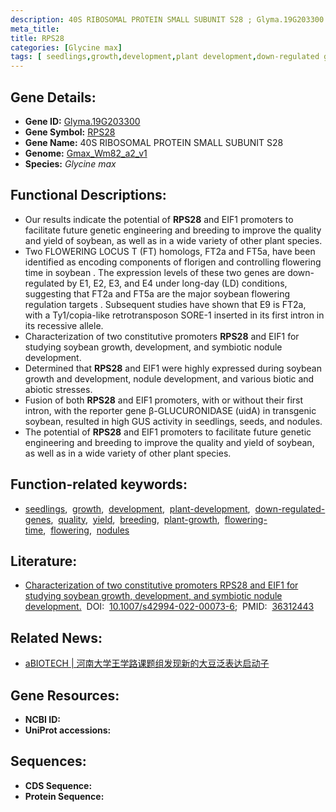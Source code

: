 ```yaml
---
description: 40S RIBOSOMAL PROTEIN SMALL SUBUNIT S28 ; Glyma.19G203300 ; Glycine max
meta_title:
title: RPS28
categories: [Glycine max]
tags: [ seedlings,growth,development,plant development,down-regulated genes,quality,yield,breeding,plant growth,flowering time,flowering,nodules ]
---
```


## Gene Details:
- **Gene ID:**	[Glyma.19G203300](https://ensembl.gramene.org/Triticum_aestivum/Gene/Summary?g=Glyma.19G203300)
- **Gene Symbol:** <u>RPS28</u>
- **Gene Name:** 40S RIBOSOMAL PROTEIN SMALL SUBUNIT S28
- **Genome:** [Gmax_Wm82_a2_v1](https://phytozome-next.jgi.doe.gov/info/Gmax_Wm82_a2_v1)
- **Species:** *Glycine max*

## Functional Descriptions:
   - Our results indicate the potential of **RPS28** and EIF1 promoters to facilitate future genetic engineering and breeding to improve the quality and yield of soybean, as well as in a wide variety of other plant species.
   - Two FLOWERING LOCUS T (FT) homologs, FT2a and FT5a, have been identified as encoding components of florigen and controlling flowering time in soybean . The expression levels of these two genes are down-regulated by E1, E2, E3, and E4 under long-day (LD) conditions, suggesting that FT2a and FT5a are the major soybean flowering regulation targets . Subsequent studies have shown that E9 is FT2a, with a Ty1/copia-like retrotransposon SORE-1 inserted in its first intron in its recessive allele.
   - Characterization of two constitutive promoters **RPS28** and EIF1 for studying soybean growth, development, and symbiotic nodule development.
   - Determined that **RPS28** and EIF1 were highly expressed during soybean growth and development, nodule development, and various biotic and abiotic stresses.
   - Fusion of both **RPS28** and EIF1 promoters, with or without their first intron, with the reporter gene β-GLUCURONIDASE (uidA) in transgenic soybean, resulted in high GUS activity in seedlings, seeds, and nodules.
   - The potential of **RPS28** and EIF1 promoters to facilitate future genetic engineering and breeding to improve the quality and yield of soybean, as well as in a wide variety of other plant species.

## Function-related keywords:
   - [seedlings](/tags/seedlings/),&nbsp;&nbsp;[growth](/tags/growth/),&nbsp;&nbsp;[development](/tags/development/),&nbsp;&nbsp;[plant-development](/tags/plant-development/),&nbsp;&nbsp;[down-regulated-genes](/tags/down-regulated-genes/),&nbsp;&nbsp;[quality](/tags/quality/),&nbsp;&nbsp;[yield](/tags/yield/),&nbsp;&nbsp;[breeding](/tags/breeding/),&nbsp;&nbsp;[plant-growth](/tags/plant-growth/),&nbsp;&nbsp;[flowering-time](/tags/flowering-time/),&nbsp;&nbsp;[flowering](/tags/flowering/),&nbsp;&nbsp;[nodules](/tags/nodules/)

## Literature:
   - [Characterization of two constitutive promoters RPS28 and EIF1 for studying soybean growth, development, and symbiotic nodule development.]( https://link.springer.com/article/10.1007/s42994-022-00073-6)&nbsp;&nbsp;DOI:&nbsp;&nbsp;[10.1007/s42994-022-00073-6](https://link.springer.com/article/10.1007/s42994-022-00073-6);&nbsp;&nbsp;PMID:&nbsp;&nbsp;[36312443](https://pubmed.ncbi.nlm.nih.gov/36312443/)

## Related News:
   - [aBIOTECH | 河南大学王学路课题组发现新的大豆泛表达启动子](https://mp.weixin.qq.com/s?__biz=Mzg3MDEwNDEyMg==&mid=2247532194&idx=6&sn=ca57f777b78fe405d1de49aae8f759e0&chksm=ce90d3f7f9e75ae1fe9d64f6fe2562c8c41c256babbafacf47d77e23a18229ac473ea366ddc0&scene=27#wechat_redirect)

## Gene Resources:
- **NCBI ID:**  [](https://www.ncbi.nlm.nih.gov/gene/?term=)
- **UniProt accessions:** [](https://www.uniprot.org/uniprotkb//entry)



## Sequences:
- **CDS Sequence:**
- **Protein Sequence:**
